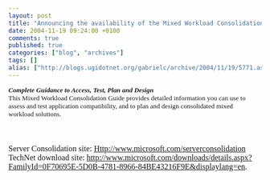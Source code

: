 ```yaml
---
layout: post
title: "Announcing the availability of the Mixed Workload Consolidation Guide "
date: 2004-11-19 09:24:00 +0100
comments: true
published: true
categories: ["blog", "archives"]
tags: []
alias: ["http://blogs.ugidotnet.org/gabrielc/archive/2004/11/19/5771.aspx"]
---
```


<!-- more -->

<div style="PADDING-RIGHT: 0in; MARGIN-TOP: 0in; PADDING-LEFT: 0in; FONT-SIZE: 12pt; MARGIN-BOTTOM: 0pt" xmlns="http://www.w3.org/1999/xhtml"><strong><font face="Verdana" size="2"><span style="FONT-SIZE: 10pt"><em>Complete Guidance to Access, Test, Plan and Design</em></span></font></strong></div>
<div style="PADDING-RIGHT: 4.3pt; PADDING-LEFT: 0in; FONT-SIZE: 12pt; MARGIN-BOTTOM: 12pt" xmlns="http://www.w3.org/1999/xhtml"><font face="Verdana" size="2"><span style="FONT-SIZE: 10pt">This Mixed Workload Consolidation Guide provides detailed information you can use to assess and test application compatibility, and to plan and design consolidated mixed workload solutions. </span></font></div>
<div style="PADDING-RIGHT: 4.3pt; PADDING-LEFT: 0in; FONT-SIZE: 12pt; MARGIN-BOTTOM: 12pt" xmlns="http://www.w3.org/1999/xhtml"><font face="Verdana" size="2"><span style="FONT-SIZE: 10pt"></span></font> </div>
<div xmlns="http://www.w3.org/1999/xhtml" style="PADDING-RIGHT: 0in; MARGIN-TOP: 0in; PADDING-LEFT: 0in; FONT-SIZE: 12pt; MARGIN-BOTTOM: 0pt"><font face="Verdana" size="3"><span style="FONT-SIZE: 12pt">Server Consolidation site: <a title="http://www.microsoft.com/serverconsolidation" href="http://www.microsoft.com/serverconsolidation">Http://www.microsoft.com/serverconsolidation</a> </span></font></div>
<div xmlns="http://www.w3.org/1999/xhtml" style="PADDING-RIGHT: 0in; MARGIN-TOP: 0in; PADDING-LEFT: 0in; FONT-SIZE: 12pt; MARGIN-BOTTOM: 0pt"><font face="Verdana" size="3"><span style="FONT-SIZE: 12pt">TechNet download site: <a title="http://www.microsoft.com/downloads/details.aspx?FamilyId=0F70695E-5D0B-4781-8966-84BE43216F9E&amp;displaylang=en" href="http://www.microsoft.com/downloads/details.aspx?FamilyId=0F70695E-5D0B-4781-8966-84BE43216F9E&amp;displaylang=en">http://www.microsoft.com/downloads/details.aspx?FamilyId=0F70695E-5D0B-4781-8966-84BE43216F9E&amp;displaylang=en</a>.</span></font></div>
<div xmlns="http://www.w3.org/1999/xhtml" style="PADDING-RIGHT: 0in; MARGIN-TOP: 0in; PADDING-LEFT: 0in; FONT-SIZE: 12pt; MARGIN-BOTTOM: 0pt"><font face="Verdana" size="3"><span style="FONT-SIZE: 12pt"></span></font> </div>
